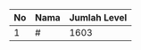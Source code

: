 | No | Nama            | Jumlah Level |
|----|-----------------|--------------|
| 1  | #    |    1603        |
